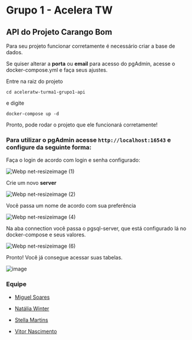 # Grupo 1 - Acelera TW

## API do Projeto Carango Bom

Para seu projeto funcionar corretamente é necessário criar a base de dados.

Se quiser alterar a **porta** ou **email** para acesso do pgAdmin, acesse o docker-compose.yml e faça seus ajustes.

Entre na raiz do projeto

`cd aceleratw-turma1-grupo1-api`

e digite

`docker-compose up -d`

Pronto, pode rodar o projeto que ele funcionará corretamente!

### Para utilizar o pgAdmin acesse `http://localhost:16543` e configure da seguinte forma:

Faça o login de acordo com login e senha configurado:


![Webp net-resizeimage (1)](https://user-images.githubusercontent.com/9592064/119029637-44baa580-b97f-11eb-9858-b9504b243614.png)


Crie um novo **server**

![Webp net-resizeimage (2)](https://user-images.githubusercontent.com/9592064/119029778-759ada80-b97f-11eb-9521-c9792a5e7842.png)

Você passa um nome de acordo com sua preferência

![Webp net-resizeimage (4)](https://user-images.githubusercontent.com/9592064/119029923-a24ef200-b97f-11eb-9845-c894af2dd003.png)

Na aba connection você passa o pgsql-server, que está configurado lá no docker-compose e seus valores.

![Webp net-resizeimage (6)](https://user-images.githubusercontent.com/9592064/119030022-c27eb100-b97f-11eb-852c-1c3eda5fcbe0.png)

Pronto! Você já consegue acessar suas tabelas.

![image](https://user-images.githubusercontent.com/9592064/119031393-6cab0880-b981-11eb-8cb7-64d43cdd617e.png)

### Equipe

* [Miguel Soares](https://github.com/miglsoares)

* [Natália Winter](https://github.com/nataliawinter)

* [Stella Martins](https://github.com/stellatw)

* [Vitor Nascimento](https://github.com/Vitor-C-Nascimento)
